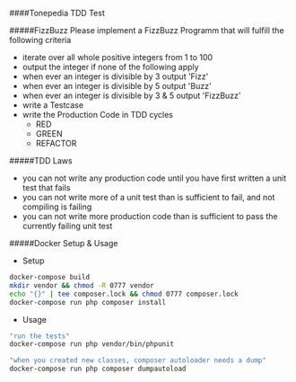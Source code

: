 ####Tonepedia TDD Test

#####FizzBuzz
Please implement a FizzBuzz Programm that will fulfill the following criteria 
* iterate over all whole positive integers from 1 to 100
* output the integer if none of the following apply
* when ever an integer is divisible by 3 output 'Fizz'
* when ever an integer is divisible by 5 output 'Buzz'
* when ever an integer is divisible by 3 & 5 output 'FizzBuzz'
* write a Testcase
* write the Production Code in TDD cycles 
  * RED
  * GREEN
  * REFACTOR

#####TDD Laws
* you can not write any production code until you have first written a unit test that fails
* you can not write more of a unit test than is sufficient to fail, and not compiling is failing
* you can not write more production code than is sufficient to pass the currently failing unit test


#####Docker Setup & Usage 
* Setup
```bash
docker-compose build
mkdir vendor && chmod -R 0777 vendor
echo "{}" | tee composer.lock && chmod 0777 composer.lock
docker-compose run php composer install

```

* Usage
```bash
"run the tests"
docker-compose run php vendor/bin/phpunit

"when you created new classes, composer autoloader needs a dump"
docker-compose run php composer dumpautoload
```
